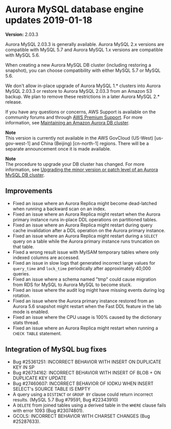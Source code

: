 # Aurora MySQL database engine updates 2019\-01\-18<a name="AuroraMySQL.Updates.2033"></a>

**Version:** 2\.03\.3

Aurora MySQL 2\.03\.3 is generally available\. Aurora MySQL 2\.x versions are compatible with MySQL 5\.7 and Aurora MySQL 1\.x versions are compatible with MySQL 5\.6\.

When creating a new Aurora MySQL DB cluster \(including restoring a snapshot\), you can choose compatibility with either MySQL 5\.7 or MySQL 5\.6\.

We don't allow in\-place upgrade of Aurora MySQL 1\.\* clusters into Aurora MySQL 2\.03\.3 or restore to Aurora MySQL 2\.03\.3 from an Amazon S3 backup\. We plan to remove these restrictions in a later Aurora MySQL 2\.\* release\.

If you have any questions or concerns, AWS Support is available on the community forums and through [AWS Premium Support](http://aws.amazon.com/support)\. For more information, see [Maintaining an Amazon Aurora DB cluster](USER_UpgradeDBInstance.Maintenance.md)\.

**Note**  
 This version is currently not available in the AWS GovCloud \(US\-West\) \[us\-gov\-west\-1\] and China \(Beijing\) \[cn\-north\-1\] regions\. There will be a separate announcement once it is made available\. 

**Note**  
The procedure to upgrade your DB cluster has changed\. For more information, see [Upgrading the minor version or patch level of an Aurora MySQL DB cluster](AuroraMySQL.Updates.Patching.md)\.

## Improvements<a name="AuroraMySQL.Updates.2033.Improvements"></a>
+  Fixed an issue where an Aurora Replica might become dead\-latched when running a backward scan on an index\. 
+  Fixed an issue where an Aurora Replica might restart when the Aurora primary instance runs in\-place DDL operations on partitioned tables\. 
+  Fixed an issue where an Aurora Replica might restart during query cache invalidation after a DDL operation on the Aurora primary instance\. 
+  Fixed an issue where an Aurora Replica might restart during a `SELECT` query on a table while the Aurora primary instance runs truncation on that table\. 
+  Fixed a wrong result issue with MyISAM temporary tables where only indexed columns are accessed\. 
+  Fixed an issue in slow logs that generated incorrect large values for `query_time` and `lock_time` periodically after approximately 40,000 queries\. 
+  Fixed an issue where a schema named "tmp" could cause migration from RDS for MySQL to Aurora MySQL to become stuck\. 
+  Fixed an issue where the audit log might have missing events during log rotation\. 
+  Fixed an issue where the Aurora primary instance restored from an Aurora 5\.6 snapshot might restart when the Fast DDL feature in the lab mode is enabled\. 
+  Fixed an issue where the CPU usage is 100% caused by the dictionary stats thread\. 
+  Fixed an issue where an Aurora Replica might restart when running a `CHECK TABLE` statement\. 

## Integration of MySQL bug fixes<a name="AuroraMySQL.Updates.2033.BugFixes"></a>
+  Bug \#25361251: INCORRECT BEHAVIOR WITH INSERT ON DUPLICATE KEY IN SP 
+  Bug \#26734162: INCORRECT BEHAVIOR WITH INSERT OF BLOB \+ ON DUPLICATE KEY UPDATE 
+  Bug \#27460607: INCORRECT BEHAVIOR OF IODKU WHEN INSERT SELECT's SOURCE TABLE IS EMPTY 
+  A query using a `DISTINCT` or `GROUP BY` clause could return incorrect results\. \(MySQL 5\.7 Bug \#79591, Bug \#22343910\) 
+  A `DELETE` from joined tables using a derived table in the `WHERE` clause fails with error 1093 \(Bug \#23074801\)\. 
+  GCOLS: INCORRECT BEHAVIOR WITH CHARSET CHANGES \(Bug \#25287633\)\. 